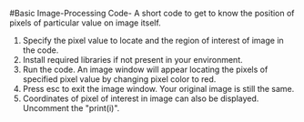 #Basic Image-Processing Code-
A short code to get to know the position of pixels of particular value on image itself.

1. Specify the pixel value to locate and the region of interest of image in the code.
2. Install required libraries if not present in your environment. 
3. Run the code. An image window will appear locating the pixels of specified pixel value by changing pixel color to red.
4. Press esc to exit the image window. Your original image is still the same.
5. Coordinates of pixel of interest in image can also be displayed. Uncomment the "print(i)".



